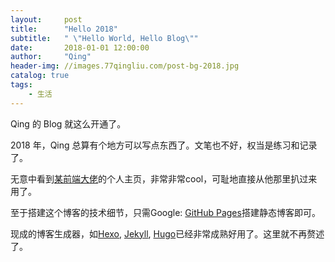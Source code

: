 ```yaml
---
layout:     post
title:      "Hello 2018"
subtitle:   " \"Hello World, Hello Blog\""
date:       2018-01-01 12:00:00
author:     "Qing"
header-img: //images.77qingliu.com/post-bg-2018.jpg
catalog: true
tags:
    - 生活
---
```



Qing 的 Blog 就这么开通了。

2018 年，Qing 总算有个地方可以写点东西了。文笔也不好，权当是练习和记录了。

无意中看到[某前端大佬](http://huangxuan.me/)的个人主页，非常非常cool，可耻地直接从他那里扒过来用了。

至于搭建这个博客的技术细节，只需Google: [GitHub Pages](https://pages.github.com/)搭建静态博客即可。

现成的博客生成器，如[Hexo](https://hexo.io/), [Jekyll](https://jekyllrb.com/), [Hugo](http://www.gohugo.org/)已经非常成熟好用了。这里就不再赘述了。
